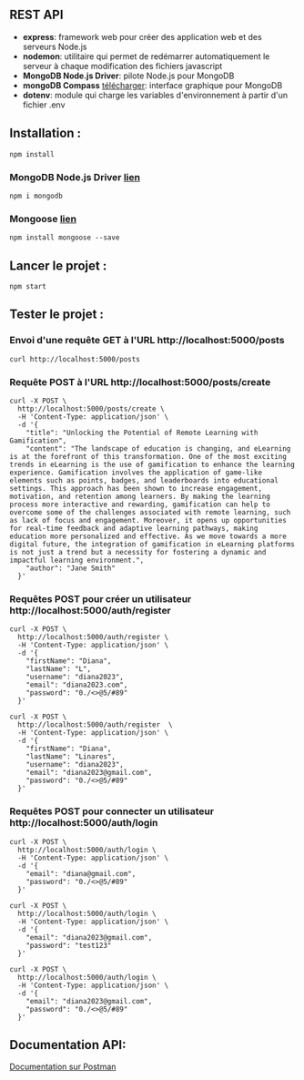 ## REST API

- **express**: framework web pour créer des application web et des serveurs Node.js
- **nodemon**: utilitaire qui permet de redémarrer automatiquement le serveur à chaque modification des fichiers javascript
- **MongoDB Node.js Driver**: pilote Node.js pour MongoDB
- **mongoDB Compass** [télécharger](https://www.mongodb.com/products/tools/compass): interface graphique pour MongoDB
- **dotenv**: module qui charge les variables d'environnement à partir d'un fichier .env

## Installation :

`npm install`

### MongoDB Node.js Driver [lien](https://www.npmjs.com/package/mongodb)

`npm i mongodb`

### Mongoose [lien](https://mongoosejs.com/)

`npm install mongoose --save`

## Lancer le projet :

`npm start`

## Tester le projet :

### Envoi d'une requête GET à l'URL http://localhost:5000/posts

`curl http://localhost:5000/posts`

### Requête POST à l'URL http://localhost:5000/posts/create

```
curl -X POST \
  http://localhost:5000/posts/create \
  -H 'Content-Type: application/json' \
  -d '{
    "title": "Unlocking the Potential of Remote Learning with Gamification",
    "content": "The landscape of education is changing, and eLearning is at the forefront of this transformation. One of the most exciting trends in eLearning is the use of gamification to enhance the learning experience. Gamification involves the application of game-like elements such as points, badges, and leaderboards into educational settings. This approach has been shown to increase engagement, motivation, and retention among learners. By making the learning process more interactive and rewarding, gamification can help to overcome some of the challenges associated with remote learning, such as lack of focus and engagement. Moreover, it opens up opportunities for real-time feedback and adaptive learning pathways, making education more personalized and effective. As we move towards a more digital future, the integration of gamification in eLearning platforms is not just a trend but a necessity for fostering a dynamic and impactful learning environment.",
    "author": "Jane Smith"
  }'
```

###  Requêtes POST pour créer un utilisateur http://localhost:5000/auth/register

```
curl -X POST \
  http://localhost:5000/auth/register \
  -H 'Content-Type: application/json' \
  -d '{
    "firstName": "Diana",
    "lastName": "L",
    "username": "diana2023",
    "email": "diana2023.com",
    "password": "0./<>@5/#89"
  }'
```

```
curl -X POST \
  http://localhost:5000/auth/register  \
  -H 'Content-Type: application/json' \
  -d '{
    "firstName": "Diana",
    "lastName": "Linares",
    "username": "diana2023",
    "email": "diana2023@gmail.com",
    "password": "0./<>@5/#89"
  }'
```

### Requêtes POST pour connecter un utilisateur http://localhost:5000/auth/login


```
curl -X POST \
  http://localhost:5000/auth/login \
  -H 'Content-Type: application/json' \
  -d '{
    "email": "diana@gmail.com",
    "password": "0./<>@5/#89"
  }'
```

```
curl -X POST \
  http://localhost:5000/auth/login \
  -H 'Content-Type: application/json' \
  -d '{
    "email": "diana2023@gmail.com",
    "password": "test123"
  }'
```
```
curl -X POST \
  http://localhost:5000/auth/login \
  -H 'Content-Type: application/json' \
  -d '{
    "email": "diana2023@gmail.com",
    "password": "0./<>@5/#89"
  }'
```

## Documentation API:

[Documentation sur Postman](https://documenter.getpostman.com/view/19676848/2s9YR84CzK)

